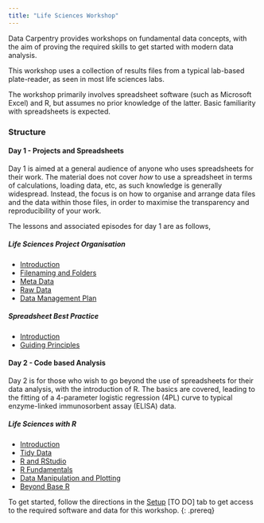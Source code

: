```yaml
---
title: "Life Sciences Workshop"
---
```


Data Carpentry provides workshops on fundamental data concepts, with the aim of proving the required skills to get started with modern data analysis.

This workshop uses a collection of results files from a typical lab-based plate-reader, as seen in most life sciences labs. 

The workshop primarily involves spreadsheet software (such as Microsoft Excel) and R, but assumes no prior knowledge of the latter. Basic familiarity with spreadsheets is expected.

### Structure

#### Day 1 - Projects and Spreadsheets

Day 1 is aimed at a general audience of anyone who uses spreadsheets for their work. The material does not cover *how* to use a spreadsheet in terms of calculations, loading data, etc, as such 
knowledge is generally widespread. Instead, the focus is on how to organise and arrange data files and the data within those files, in order to maximise the transparency and reproducibility of your work.

The lessons and associated episodes for day 1 are as follows,

##### Life Sciences Project Organisation

- [Introduction](https://github.com/carpentries-incubator/life-sciences-workshop/blob/gh-pages/_episodes/01-project-organisation-introduction.md)
- [Filenaming and Folders](https://github.com/carpentries-incubator/life-sciences-workshop/blob/gh-pages/_episodes/02-project-organisation-filenaming-and-folders.md)
- [Meta Data](https://github.com/carpentries-incubator/life-sciences-workshop/blob/gh-pages/_episodes/03-project-organisation-meta-data.md)
- [Raw Data](https://github.com/carpentries-incubator/life-sciences-workshop/blob/gh-pages/_episodes/04-project-organisation-raw-data.md)
- [Data Management Plan](https://github.com/carpentries-incubator/life-sciences-workshop/blob/gh-pages/_episodes/05-project-organisation-data-management-plan.md)

##### Spreadsheet Best Practice

- [Introduction](https://github.com/carpentries-incubator/life-sciences-workshop/blob/gh-pages/_episodes/06-spreadsheets-introduction.md)
- [Guiding Principles](https://github.com/carpentries-incubator/life-sciences-workshop/blob/gh-pages/_episodes/07-spreadsheets-guiding-principles.md)

#### Day 2 - Code based Analysis

Day 2 is for those who wish to go beyond the use of spreadsheets for their data analysis, with the introduction of R. The basics are covered, leading
to the fitting of a 4-parameter logistic regression (4PL) curve to typical enzyme-linked immunosorbent assay (ELISA) data.

##### Life Sciences with R

- [Introduction](https://github.com/carpentries-incubator/life-sciences-workshop/blob/gh-pages/_episodes_rmd/08-r-introduction.rmd)
- [Tidy Data](https://github.com/carpentries-incubator/life-sciences-workshop/blob/gh-pages/_episodes_rmd/09-r-tidy-data.rmd)
- [R and RStudio](https://github.com/carpentries-incubator/life-sciences-workshop/blob/gh-pages/_episodes_rmd/10-r-and-rstudio.rmd)
- [R Fundamentals](https://github.com/carpentries-incubator/life-sciences-workshop/blob/gh-pages/_episodes_rmd/11-r-fundamentals.rmd)
- [Data Manipulation and Plotting](https://github.com/carpentries-incubator/life-sciences-workshop/blob/gh-pages/_episodes_rmd/12-r-data-manipulation-and-plotting.rmd)
- [Beyond Base R](hhttps://github.com/carpentries-incubator/life-sciences-workshop/blob/gh-pages/_episodes_rmd/13-r-beyond-base-r.rmd)


To get started, follow the directions in the [Setup](setup.html) [TO DO] tab to get access to the required software and data for this workshop. {: .prereq}